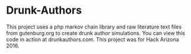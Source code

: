 # Drunk-Authors
This project uses a php markov chain library and raw literature text files from gutenburg.org to create drunk author simulations. You can view this code in action at drunkauthors.com. This project was for Hack Arizona 2016.
